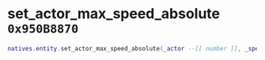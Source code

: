 # set_actor_max_speed_absolute `0x950B8870`

```lua
natives.entity.set_actor_max_speed_absolute(_actor --[[ number ]], _speed --[[ number ]])
```